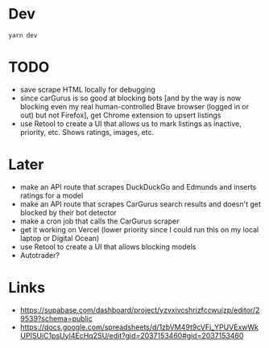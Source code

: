# Dev

```
yarn dev
```

# TODO

- save scrape HTML locally for debugging
- since carGurus is so good at blocking bots [and by the way is now blocking even my real human-controlled Brave browser (logged in or out) but not Firefox], get Chrome extension to upsert listings
- use Retool to create a UI that allows us to mark listings as inactive, priority, etc. Shows ratings, images, etc.

# Later

- make an API route that scrapes DuckDuckGo and Edmunds and inserts ratings for a model
- make an API route that scrapes CarGurus search results and doesn't get blocked by their bot detector
- make a cron job that calls the CarGurus scraper
- get it working on Vercel (lower priority since I could run this on my local laptop or Digital Ocean)
- use Retool to create a UI that allows blocking models
- Autotrader?

# Links

- https://supabase.com/dashboard/project/yzvxivcshrizfccwujzp/editor/29539?schema=public
- https://docs.google.com/spreadsheets/d/1zbVM49t9cVFi_YPUVExwWkUPISUiC1psUyI4EcHq2SU/edit?gid=2037153460#gid=2037153460
